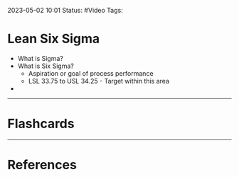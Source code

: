 2023-05-02 10:01
Status: #Video 
Tags:

# Lean Six Sigma

* What is Sigma?
* What is Six Sigma?
	* Aspiration or goal of process performance
	* LSL 33.75 to USL 34.25  - Target within this area
* 


___
# Flashcards



---
# References
